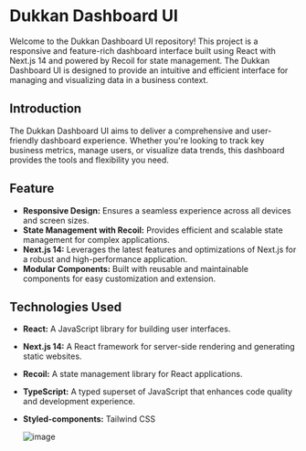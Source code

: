 # Dukkan Dashboard UI

Welcome to the Dukkan Dashboard UI repository! This project is a responsive and feature-rich dashboard interface built using React with Next.js 14 and powered by Recoil for state management. The Dukkan Dashboard UI is designed to provide an intuitive and efficient interface for managing and visualizing data in a business context.

## Introduction

The Dukkan Dashboard UI aims to deliver a comprehensive and user-friendly dashboard experience. Whether you're looking to track key business metrics, manage users, or visualize data trends, this dashboard provides the tools and flexibility you need.

## Feature

- **Responsive Design:** Ensures a seamless experience across all devices and screen sizes.
- **State Management with Recoil:** Provides efficient and scalable state management for complex applications.
- **Next.js 14:** Leverages the latest features and optimizations of Next.js for a robust and high-performance application.
- **Modular Components:** Built with reusable and maintainable components for easy customization and extension.

## Technologies Used
- **React:** A JavaScript library for building user interfaces.
- **Next.js 14:** A React framework for server-side rendering and generating static websites.
- **Recoil:** A state management library for React applications.
- **TypeScript:** A typed superset of JavaScript that enhances code quality and development experience.
- **Styled-components:** Tailwind CSS

  ![image](https://github.com/user-attachments/assets/ddb7d574-3252-4181-b69b-4026439e40e7)
